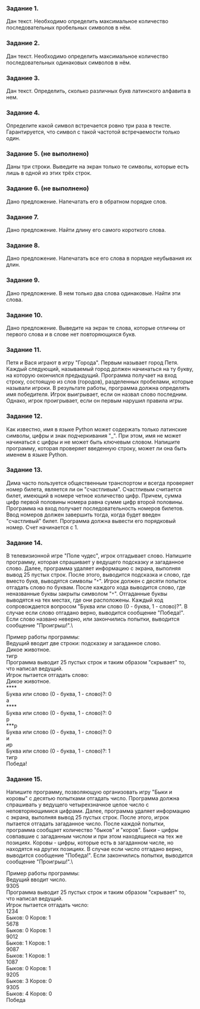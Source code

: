 ### Задание 1.

Дан текст. Необходимо определить максимальное количество последовательных пробельных символов в нём.

### Задание 2.

Дан текст. Необходимо определить максимальное количество последовательных одинаковых символов в нём.

### Задание 3.

Дан текст. Определить, сколько различных букв латинского алфавита в нем.  

### Задание 4.

Определите какой символ встречается ровно три раза в тексте. Гарантируется, что символ с такой частотой встречаемости только один.

### Задание 5. (не выполнено)

Даны три строки. Выведите на экран только те символы, которые есть лишь в одной из этих трёх строк. 

### Задание 6. (не выполнено)

Дано предложение. Напечатать его в обратном порядке слов.

### Задание 7.

Дано предложение. Найти длину его самого короткого слова.

### Задание 8.

Дано предложение. Напечатать все его слова в порядке неубывания их длин.

### Задание 9.

Дано предложение. В нем только два слова одинаковые. Найти эти слова.

### Задание 10.

Дано предложение. Выведите на экран те слова, которые отличны от первого слова и в слове нет повторяющихся букв.

### Задание 11.

Петя и Вася играют в игру "Города". Первым называет город Петя. Каждый следующий, называемый город должен начинаться на ту букву, на которую окончился предыдущий. Программа получает на вход строку, состоящую из слов (городов), разделенных пробелами, которые называли игроки. В результате работы, программа должна определять имя победителя. Игрок выигрывает, если он назвал слово последним. Однако, игрок проигрывает, если он первым нарушил правила игры.

### Задание 12.

Как известно, имя в языке Python может содержать только латинские символы, цифры и знак подчеркивания "_". При этом, имя не может начинаться с цифры и не может быть ключевым словом. Напишите программу, которая проверяет введенную строку, может ли она быть именем в языке Python.

### Задание 13.

Дима часто пользуется общественным транспортом и всегда проверяет номер билета, является ли он "счастливым". Счастливым считается билет, имеющий в номере четное количество цифр. Причем, сумма цифр первой половины номера равна сумме цифр второй половины. Программа на вход получает последовательность номеров билетов. Ввод номеров должен завершить тогда, когда будет введен "счастливый" билет. Программа должна вывести его порядковый номер. Счет начинается с 1.

### Задание 14.

В телевизионной игре "Поле чудес", игрок отгадывает слово. Напишите программу, которая спрашивает у ведущего подсказку и загаданное слово. Далее, программа удаляет информацию с экрана, выполняя вывод 25 пустых строк. После этого, выводится подсказка и слово, где вместо букв, выводятся символы "`*`". Игрок должен с десяти попыток отгадать слово по буквам. После каждого хода выводится слово, где неназванные буквы закрыты символом "`*`". Отгаданные буквы выводятся на тех местах, где они расположены. Каждый ход сопровождается вопросом "Буква или слово (0 - буква, 1 - слово)?". В случае если слово отгадано верно, выводится сообщение "Победа!". Если слово названо неверно, или закончились попытки, выводится сообщение "Проигрыш!".\

Пример работы программы:\
Ведущий вводит две строки: подсказку и загаданное слово.\
Дикое животное.\
тигр\
Программа выводит 25 пустых строк и таким образом "скрывает" то, что написал ведущий.\
Игрок пытается отгадать слово:\
Дикое животное.\
****\
Буква или слово (0 - буква, 1 - слово)?: 0\
a\
****\
Буква или слово (0 - буква, 1 - слово)?: 0\
р\
***р\
Буква или слово (0 - буква, 1 - слово)?: 0\
и\
*и*р\
Буква или слово (0 - буква, 1 - слово)?: 1\
тигр\
Победа!

### Задание 15.

Напишите программу, позволяющую организовать игру "Быки и коровы" с десятью попытками отгадать число. Программа должна спрашивать у ведущего четырехзначное целое число с неповторяющимися цифрами. Далее, программа удаляет информацию с экрана, выполняя вывод 25 пустых строк. После этого, игрок пытается отгадать загаданное число. После каждой попытки, программа сообщает количество "быков" и "коров". Быки - цифры совпавшие с загаданным числом и при этом находящиеся на тех же позициях. Коровы - цифры, которые есть в загаданном числе, но находятся на других позициях. В случае если число отгадано верно, выводится сообщение "Победа!". Если закончились попытки, выводится сообщение "Проигрыш!".\

Пример работы программы:\
Ведущий вводит число.\
9305\
Программа выводит 25 пустых строк и таким образом "скрывает" то, что написал ведущий.\
Игрок пытается отгадать число:\
1234\
Быков: 0 Коров: 1\
5678\
Быков: 0 Коров: 1\
9012\
Быков: 1 Коров: 1\
9087\
Быков: 1 Коров: 1\
1087\
Быков: 0 Коров: 1\
9205\
Быков: 3 Коров: 0\
9305\
Быков: 4 Коров: 0\
Победа
